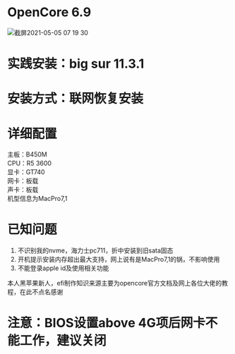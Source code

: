 # OpenCore 6.9  
![截屏2021-05-05 07 19 30](https://user-images.githubusercontent.com/23228895/117162608-82eb8d00-adf5-11eb-9d2e-eebbb6d2f0c4.png)  
# 实践安装：big sur 11.3.1  
# 安装方式：联网恢复安装  
# 详细配置  
主板：B450M  
CPU：R5 3600  
显卡：GT740  
网卡：板载  
声卡：板载  
机型信息为MacPro7,1  
# 已知问题  
1. 不识别我的nvme，海力士pc711，折中安装到旧sata固态  
2. 开机提示安装内存超出最大支持，网上说有是MacPro7,1的锅，不影响使用  
3. 不能登录apple id及使用相关功能  

本人黑苹果新人，efi制作知识来源主要为opencore官方文档及网上各位大佬的教程，在此不点名感谢  

# 注意：BIOS设置above 4G项后网卡不能工作，建议关闭
